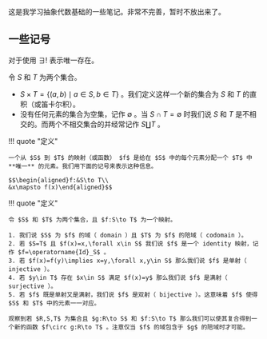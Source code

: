这是我学习抽象代数基础的一些笔记。非常不完善，暂时不放出来了。

## 一些记号

对于使用 $\exists !$ 表示唯一存在。

令 $S$ 和 $T$ 为两个集合。

- $S\times T =\{(a,b)\mid a\in S,b\in T\}$ 。我们定义这样一个新的集合为 $S$ 和 $T$ 的直积（或笛卡尔积）。
- 没有任何元素的集合为空集，记作 $\emptyset$ 。当 $S\cap T=\emptyset$ 时我们说 $S$ 和 $T$ 是不相交的。而两个不相交集合的并经常记作 $S\coprod T$ 。

!!! quote "定义"

    一个从 $S$ 到 $T$ 的映射（或函数） $f$ 是给在 $S$ 中的每个元素分配一个 $T$ 中 **唯一** 的元素。我们用下面的记号来表示这种信息。

    $$\begin{aligned}f:&S\to T\\
    &x\mapsto f(x)\end{aligned}$$

!!! quote "定义"

    令 $S$ 和 $T$ 为两个集合，且 $f:S\to T$ 为一个映射。

    1. 我们说 $S$ 为 $f$ 的域（ domain ）且 $T$ 为 $f$ 的陪域（ codomain ）。
    2. 若 $S=T$ 且 $f(x)=x,\forall x\in S$ 我们说 $f$ 是一个 identity 映射，记作 $f=\operatorname{Id}_S$ 。
    3. 若 $f(x)=f(y)\implies x=y,\forall x,y\in S$ 那么我们说 $f$ 是单射（ injective ）。
    4. 若 $y\in T$ 存在 $x\in S$ 满足 $f(x)=y$ 那么我们说 $f$ 是满射（ surjective ）。
    5. 若 $f$ 既是单射又是满射，我们说 $f$ 是双射（ bijective ）。这意味着 $f$ 使得 $S$ 和 $T$ 中的元素一一对应。

    观察到若 $R,S,T$ 为集合且 $g:R\to S$ 和 $f:S\to T$ 那么我们可以使其复合得到一个新的函数 $f\circ g:R\to T$ 。注意仅当 $f$ 的域包含于 $g$ 的陪域时才可能。

